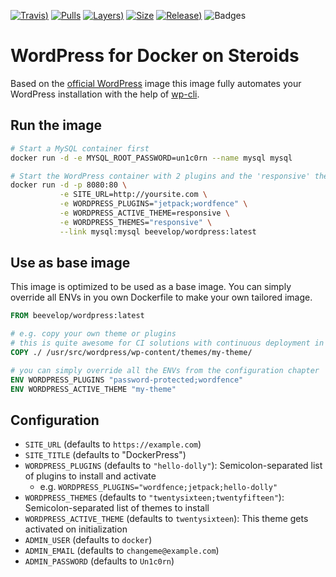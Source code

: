 [![Travis](https://img.shields.io/travis/buluma/docker-wordpress-launch.svg?style=for-the-badge))](https://travis-ci.org/buluma/docker-wordpress-launch)
[![Pulls](https://img.shields.io/docker/pulls/buluma/wordpress-launch?style=for-the-badge)](https://hub.docker.com/r/buluma/wordpress-launch)
[![Layers](hhttps://img.shields.io/docker/image/layers/buluma/wordpress-launch/main.svg?style=for-the-badge))](https://hub.docker.com/r/buluma/wordpress-launch)
[![Size](https://img.shields.io/docker/image-size/buluma/wordpress-launch/main?style=for-the-badge)](https://hub.docker.com/r/buluma/wordpress-launch)
[![Release](https://img.shields.io/github/release/buluma/docker-wordpress-launch.svg?style=for-the-badge))](https://github.com/beevelop/docker-wordpress-launch/releases)
![Badges](https://img.shields.io/badge/badges-7-brightgreen.svg?style=flat-square)

# WordPress for Docker on Steroids

Based on the [official WordPress](https://hub.docker.com/_/wordpress/) image this image fully automates your WordPress installation with the help of [wp-cli](http://wp-cli.org/).

## Run the image
```bash
# Start a MySQL container first
docker run -d -e MYSQL_ROOT_PASSWORD=un1c0rn --name mysql mysql

# Start the WordPress container with 2 plugins and the 'responsive' theme
docker run -d -p 8080:80 \
           -e SITE_URL=http://yoursite.com \
           -e WORDPRESS_PLUGINS="jetpack;wordfence" \
           -e WORDPRESS_ACTIVE_THEME=responsive \
           -e WORDPRESS_THEMES="responsive" \
           --link mysql:mysql beevelop/wordpress:latest
```

## Use as base image
This image is optimized to be used as a base image. You can simply override all ENVs in you own Dockerfile to make your own tailored image.
```Dockerfile
FROM beevelop/wordpress:latest

# e.g. copy your own theme or plugins
# this is quite awesome for CI solutions with continuous deployment in mind
COPY ./ /usr/src/wordpress/wp-content/themes/my-theme/

# you can simply override all the ENVs from the configuration chapter
ENV WORDPRESS_PLUGINS "password-protected;wordfence"
ENV WORDPRESS_ACTIVE_THEME "my-theme"
```

## Configuration
- `SITE_URL` (defaults to `https://example.com`)
- `SITE_TITLE` (defaults to "DockerPress")
- `WORDPRESS_PLUGINS` (defaults to `"hello-dolly"`): Semicolon-separated list of plugins to install and activate
  + e.g. `WORDPRESS_PLUGINS="wordfence;jetpack;hello-dolly"`
- `WORDPRESS_THEMES` (defaults to `"twentysixteen;twentyfifteen"`): Semicolon-separated list of themes to install
- `WORDPRESS_ACTIVE_THEME` (defaults to `twentysixteen`): This theme gets activated on initialization
- `ADMIN_USER` (defaults to `docker`)
- `ADMIN_EMAIL` (defaults to `changeme@example.com`)
- `ADMIN_PASSWORD` (defaults to `Un1c0rn`)
